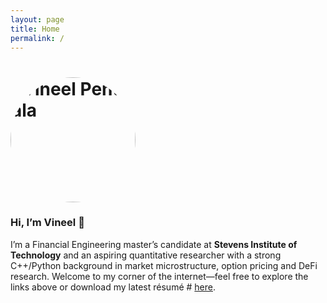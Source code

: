 ```yaml
---
layout: page
title: Home
permalink: /
---
```


# <img src="/assets/headshot.jpg" alt="Vineel Pentrala" width="200" style="border-radius:50%;" />

### Hi, I’m Vineel 👋

I’m a Financial Engineering master’s candidate at **Stevens Institute of Technology** and an aspiring quantitative researcher with a strong C++/Python background in market microstructure, option pricing and DeFi research. Welcome to my corner of the internet—feel free to explore the links above or download my latest résumé # [here](/resume.pdf).

